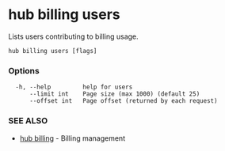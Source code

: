 # hub billing users

Lists users contributing to billing usage.

```
hub billing users [flags]
```

### Options

```
  -h, --help         help for users
      --limit int    Page size (max 1000) (default 25)
      --offset int   Page offset (returned by each request)
```

### SEE ALSO

* [hub billing](hub_billing.md)	 - Billing management
